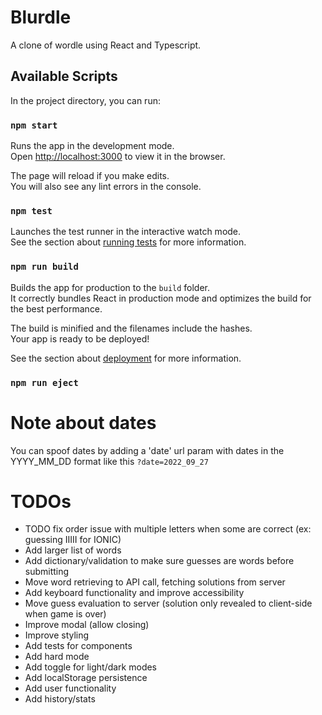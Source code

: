 # Blurdle

A clone of wordle using React and Typescript.

## Available Scripts

In the project directory, you can run:

### `npm start`

Runs the app in the development mode.\
Open [http://localhost:3000](http://localhost:3000) to view it in the browser.

The page will reload if you make edits.\
You will also see any lint errors in the console.

### `npm test`

Launches the test runner in the interactive watch mode.\
See the section about [running tests](https://facebook.github.io/create-react-app/docs/running-tests) for more information.

### `npm run build`

Builds the app for production to the `build` folder.\
It correctly bundles React in production mode and optimizes the build for the best performance.

The build is minified and the filenames include the hashes.\
Your app is ready to be deployed!

See the section about [deployment](https://facebook.github.io/create-react-app/docs/deployment) for more information.

### `npm run eject`
# Note about dates

You can spoof dates by adding a 'date' url param with dates in the YYYY_MM_DD format like this `?date=2022_09_27`

# TODOs

* TODO fix order issue with multiple letters when some are correct (ex: guessing IIIII for IONIC)
* Add larger list of words
* Add dictionary/validation to make sure guesses are words before submitting
* Move word retrieving to API call, fetching solutions from server
* Add keyboard functionality and improve accessibility
* Move guess evaluation to server (solution only revealed to client-side when game is over)
* Improve modal (allow closing)
* Improve styling
* Add tests for components
* Add hard mode
* Add toggle for light/dark modes
* Add localStorage persistence
* Add user functionality
* Add history/stats
